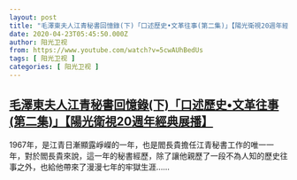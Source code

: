 ```yaml
---
layout: post
title: "毛澤東夫人江青秘書回憶錄(下)「口述歷史•文革往事(第二集)」【陽光衛視20週年經典展播】"
date: 2020-04-23T05:45:50.000Z
author: 阳光卫视
from: https://www.youtube.com/watch?v=5cwAUhBedUs
tags: [ 阳光卫视 ]
categories: [ 阳光卫视 ]
---
```

<!--1587620750000-->
[毛澤東夫人江青秘書回憶錄(下)「口述歷史•文革往事(第二集)」【陽光衛視20週年經典展播】](https://www.youtube.com/watch?v=5cwAUhBedUs)
------

<div>
1967年，是江青日漸顯露崢嶸的一年，也是閻長貴擔任江青秘書工作的唯一一年，對於閻長貴來說，這一年的秘書經歷，除了讓他親歷了一段不為人知的歷史往事之外，也給他帶來了漫漫七年的牢獄生涯……
</div>
